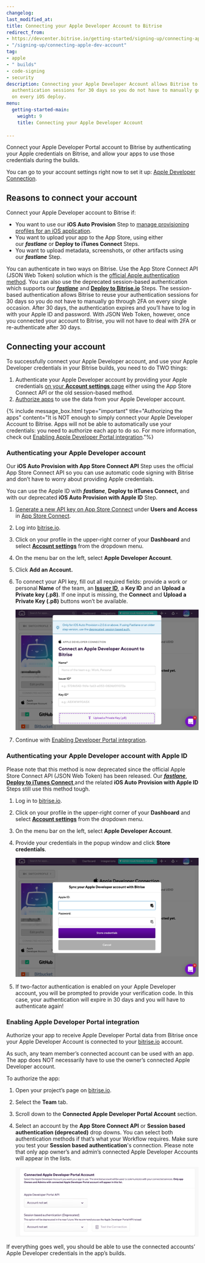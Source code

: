 ```yaml
---
changelog: 
last_modified_at: 
title: Connecting your Apple Developer Account to Bitrise
redirect_from:
- https://devcenter.bitrise.io/getting-started/signing-up/connecting-apple-dev-account/
- "/signing-up/connecting-apple-dev-account"
tag:
- apple
- " builds"
- code-signing
- security
description: Connecting your Apple Developer Account allows Bitrise to reuse your
  authentication sessions for 30 days so you do not have to manually go through 2FA
  on every iOS deploy.
menu:
  getting-started-main:
    weight: 9
    title: Connecting your Apple Developer Account

---
```

Connect your Apple Developer Portal account to Bitrise by authenticating your Apple credentials on Bitrise, and allow your apps to use those credentials during the builds.

You can go to your account settings right now to set it up: [Apple Developer Connection](https://app.bitrise.io/me/profile#/apple_developer_account).

## Reasons to connect your account

Connect your Apple Developer account to Bitrise if:

* You want to use our **iOS Auto Provision** Step to [manage provisioning profiles for an iOS application](https://devcenter.bitrise.io/code-signing/ios-code-signing/ios-auto-provisioning/).
* You want to upload your app to the App Store, using either our **_fastlane_** or **Deploy to iTunes Connect** Steps.
* You want to upload metadata, screenshots, or other artifacts using our **_fastlane_** Step.

You can authenticate in two ways on Bitrise. Use the App Store Connect API (JSON Web Token) solution which is the [official Apple authentication method](https://developer.apple.com/documentation/appstoreconnectapi/generating_tokens_for_api_requests).  You can also use the deprecated session-based authentication which supports our [**_fastlane_**](https://www.bitrise.io/integrations/steps/fastlane-match) and [**Deploy to Bitrise.io**](https://www.bitrise.io/integrations/steps/deploy-to-bitrise-io) Steps. The session-based authentication allows Bitrise to reuse your authentication sessions for 30 days so you do not have to manually go through 2FA on every single occasion. After 30 days, the authentication expires and you’ll have to log in with your Apple ID and password. With JSON Web Token, however, once you connected your account to Bitrise, you will not have to deal with 2FA or re-authenticate after 30 days.

## Connecting your account

To successfully connect your Apple Developer account, and use your Apple Developer credentials in your Bitrise builds, you need to do TWO things:

1. Authenticate your Apple Developer account by providing your Apple credentials [on your **Account settings** page](https://app.bitrise.io/me/profile#/apple_developer_account) either using the App Store Connect API or the old session-based method.
2. [Authorize apps](/getting-started/connecting-apple-dev-account/#enabling-apple-developer-portal-integration) to use the data from your Apple Developer account.

{% include message_box.html type="important" title="Authorizing the apps" content="It is NOT enough to simply connect your Apple Developer Account to Bitrise. Apps will not be able to automatically use your credentials: you need to authorize each app to do so. For more information, check out [Enabling Apple Developer Portal integration](/getting-started/connecting-apple-dev-account/#enabling-apple-developer-portal-integration)."%}

### Authenticating your Apple Developer account

Our **iOS Auto Provision with App Store Connect API** Step uses the official App Store Connect API so you can use automatic code signing with Bitrise and don’t have to worry about providing Apple credentials.

You can use the Apple ID with **_fastlane_**, **Deploy to itTunes Connect,** and with our deprecated **iOS Auto Provision with Apple ID** Step.

1. [Generate a new API key on App Store Connect](https://developer.apple.com/documentation/appstoreconnectapi/creating_api_keys_for_app_store_connect_api) under **Users and Access** in [App Store Connect](https://appstoreconnect.apple.com/login).
2. Log into [bitrise.io](https://www.bitrise.io/).
3. Click on your profile in the upper-right corner of your **Dashboard** and select [**Account settings**](https://app.bitrise.io/me/profile#/overview) from the dropdown menu.
4. On the menu bar on the left, select **Apple Developer Account**.
5. Click **Add an Account.**
6. To connect your API key, fill out all required fields: provide a work or personal **Name** of the team, an [**Issuer ID**](https://developer.apple.com/documentation/appstoreconnectapi/generating_tokens_for_api_requests), a **Key ID** and an **Upload a Private key (.p8)**. If one input is missing, the **Connect** and **Upload a Private Key (.p8)** buttons won’t be available.

   ![](/img/appstoreconnectapi-addanaccount.jpg)
7. Continue with [Enabling Developer Portal integration](/getting-started/connecting-apple-dev-account/#enabling-apple-developer-portal-integration).

### Authenticating your Apple Developer account with Apple ID

Please note that this method is now deprecated since the official Apple Store Connect API (JSON Web Token) has been released. Our [**_fastlane_**](https://www.bitrise.io/integrations/steps/fastlane), [**Deploy to iTunes Connect** ](https://www.bitrise.io/integrations/steps/deploy-to-bitrise-io)and the related **iOS Auto Provision with Apple ID** Steps still use this method tough.

1. Log in to [bitrise.io](https://www.bitrise.io/).
2. Click on your profile in the upper-right corner of your **Dashboard** and select [**Account settings**](https://app.bitrise.io/me/profile#/overview) from the dropdown menu.
3. On the menu bar on the left, select **Apple Developer Account**.
4. Provide your credentials in the popup window and click **Store credentials**.

   ![](/img/appstoreconnect_sessionbased.jpg)
5. If two-factor authentication is enabled on your Apple Developer account, you will be prompted to provide your verification code. In this case, your authentication will expire in 30 days and you will have to authenticate again!

### Enabling Apple Developer Portal integration

Authorize your app to receive Apple Developer Portal data from Bitrise once your Apple Developer Account is connected to your [bitrise.io](https://www.bitrise.io/) account.

As such, any team member’s connected account can be used with an app. The app does NOT necessarily have to use the owner’s connected Apple Developer account.

To authorize the app:

1. Open your project’s page on [bitrise.io](https://www.bitrise.io/).
2. Select the **Team** tab.
3. Scroll down to the **Connected Apple Developer Portal Account** section.
4. Select an account by the **App Store Connect API** or **Session based authentication (deprecated)** drop downs. You can select both authentication methods if that’s what your Workflow requires. Make sure you test your **Session based authentication**'s connection. Please note that only app owner’s and admin’s connected Apple Developer Accounts will appear in the lists.

   ![](/img/connected-apple-dev-portal.png)

If everything goes well, you should be able to use the connected accounts’ Apple Developer credentials in the app’s builds.
